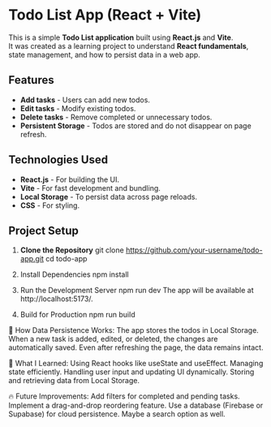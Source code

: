 # Todo List App (React + Vite)

This is a simple **Todo List application** built using **React.js** and **Vite**.  
It was created as a learning project to understand **React fundamentals**, state management, and how to persist data in a web app.

## Features

- **Add tasks** - Users can add new todos.
- **Edit tasks** - Modify existing todos.
- **Delete tasks** - Remove completed or unnecessary todos.
- **Persistent Storage** - Todos are stored and do not disappear on page refresh.

## Technologies Used

- **React.js** - For building the UI.
- **Vite** - For fast development and bundling.
- **Local Storage** - To persist data across page reloads.
- **CSS** - For styling.

## Project Setup

1. **Clone the Repository**
   git clone https://github.com/your-username/todo-app.git
   cd todo-app
   
2. Install Dependencies
npm install

3. Run the Development Server
npm run dev
The app will be available at http://localhost:5173/.

4. Build for Production
npm run build

📌 How Data Persistence Works:
The app stores the todos in Local Storage.
When a new task is added, edited, or deleted, the changes are automatically saved.
Even after refreshing the page, the data remains intact.

🎯 What I Learned:
Using React hooks like useState and useEffect.
Managing state efficiently.
Handling user input and updating UI dynamically.
Storing and retrieving data from Local Storage.

🔥 Future Improvements:
Add filters for completed and pending tasks.
Implement a drag-and-drop reordering feature.
Use a database (Firebase or Supabase) for cloud persistence.
Maybe a search option as well. 

